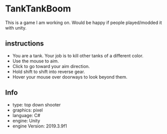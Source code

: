 # TankTankBoom
This is a game I am working on. Would be happy if people played/modded it with unity.
## instructions
- You are a tank. Your job is to kill other tanks of a different color. 
- Use the mouse to aim. 
- Click to go toward your aim direction. 
- Hold shift to shift into reverse gear.
- Hover your mouse over doorways to look beyond them.
## Info
- type: top down shooter
- graphics: pixel
- language: C#
- engine: Unity
- engine Version: 2019.3.9f1
